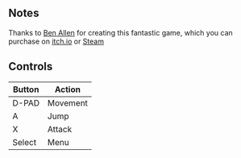 ## Notes

Thanks to [Ben Allen](https://benal.itch.io) for creating this fantastic game, which you can purchase on [itch.io](https://benal.itch.io/super-skelemania) or [Steam](https://store.steampowered.com/app/730920/Super_Skelemania)


## Controls

| Button | Action   |
| ------ | -------- |
| D-PAD  | Movement |
| A      | Jump     |
| X      | Attack   |
| Select | Menu     |
